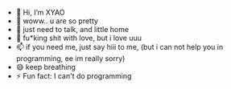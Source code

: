 - 👋 Hi, I’m XYAO
- 👀 woww.. u are so pretty
- 🌱 just need to talk, and little home
- 💞️ fu*king shit with love, but i love uuu
- 📫 if you need me, just say hiii to me, (but i can not help you in programming, ee im really sorry)
- 😄 keep breathing
- ⚡ Fun fact: I can't do programming

<!---
4yangXYAO/4yangXYAO is a ✨ special ✨ repository because its `README.md` (this file) appears on your GitHub profile.
You can click the Preview link to take a look at your changes.
--->
